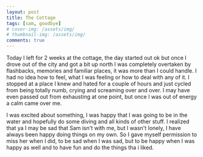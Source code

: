 ```yaml
---
layout: post
title: The Cottage
tags: [sam, goodbye]
# cover-img: /assets/img/
# thumbnail-img: /assets/img/
comments: true
---
```

Today I left for 2 weeks at the cottage, the day started out ok but once I drove out of the city and got a bit up north I was completely overtaken by flashbacks, memories and familiar places, it was more than I could handle. I had no idea how to feel, what I was feeling or how to deal with any of it. I stopped at a place I knew and hated for a couple of hours and just cycled from being totally numb, crying and screaming over and over. I may have even passed out from exhausting at one point, but once I was out of energy a calm came over me.  

I was excited about something, I was happy that I was going to be in the water and hopefully do some diving and all kinds of other stuff. I realized that ya I may be sad that Sam isn't with me, but I wasn't lonely, I have always been happy doing things on my own. So I gave myself permission to miss her when I did, to be sad when I was sad, but to be happy when I was happy as well and to have fun and do the things tha i liked.
